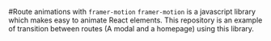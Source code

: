 #Route animations with `framer-motion`
`framer-motion` is a javascript library which makes easy to animate React elements. This repository is an example of transition between routes (A modal and a homepage) using this library.

